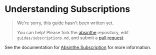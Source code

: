 # Understanding Subscriptions

> We're sorry, this guide hasn't been written yet.
>
> You can help! Please fork the [absinthe](https://github.com/absinthe-graphql/absinthe) repository, edit `guides/subscriptions.md`, and submit a [pull request](https://github.com/absinthe-graphql/absinthe/pulls).

See the documentation for [Absinthe.Subscription](Absinthe.Subscription.html) for more information.
